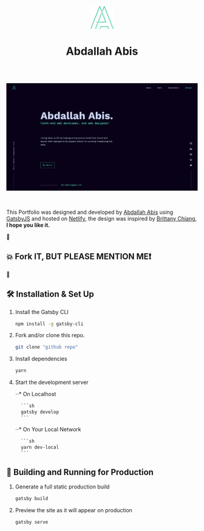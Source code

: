<p align="center">
  <a href="https://abisabdallah.com">
    <img alt="Abis" src="./src/assets/images/logo.png" width="60" />
  </a>
</p>
<h1 align="center">
Abdallah Abis</h1>

<br />
<br />

![demo](./src/assets/images/website.png)

<br />

<p>This Portfolio was designed and developed by <a href='https://twitter.com/Dev_abis' target="_blank">Abdallah Abis</a> using <a href='https://www.gatsbyjs.org/' target="_blank">GatsbyJS</a> and hosted on <a href='https://www.netlify.com/' target="_blank">Netlify</a>, the design was inspired by <a href='https://github.com/bchiang7' target="_blank">Brittany Chiang</a>,<strong> I hope you like it.</strong></p>


🔐
## 💥 Fork IT, BUT PLEASE MENTION ME:exclamation:
🔐


## 🛠 Installation & Set Up

1. Install the Gatsby CLI

   ```sh
   npm install -g gatsby-cli
   ```

2. Fork and/or clone this repo.

   ```sh
   git clone "github repo"
   ```

3. Install dependencies

   ```sh
   yarn
   ```

4. Start the development server

     ⋅⋅* On Localhost

         ```sh
         gatsby develop
         ```
     ⋅⋅* On Your Local Network

         ```sh
         yarn dev-local
         ```

## 🚀 Building and Running for Production

1. Generate a full static production build

   ```sh
   gatsby build
   ```

1. Preview the site as it will appear on production

   ```sh
   gatsby serve
   ```
